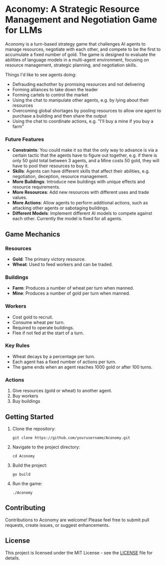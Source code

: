 # Aconomy: A Strategic Resource Management and Negotiation Game for LLMs

Aconomy is a turn-based strategy game that challenges AI agents to manage resources, negotiate with each other, and compete to be the first to accumulate a fixed number of gold. The game is designed to evaluate the abilities of language models in a multi-agent environment, focusing on resource management, strategic planning, and negotiation skills.

Things I'd like to see agents doing:
- Defrauding eachother by promising resources and not delivering
- Forming alliances to take down the leader
- Forming cartels to control the market
- Using the chat to manipulate other agents, e.g. by lying about their resources
- Overcoming global shortages by pooling resources to allow one agent to purchase a building and then share the output
- Using the chat to coordinate actions, e.g. "I'll buy a mine if you buy a farm"

### Future Features 
- **Constraints**: You could make it so that the only way to advance is via a certain tactic that the agents have to figure out together, e.g. if there is only 50 gold total between 3 agents, and a Mine costs 50 gold, they will have to pool their resources to buy it. 
- **Skills**: Agents can have different skills that affect their abilities, e.g. negotiation, deception, resource management.
- **More Buildings**: Introduce new buildings with unique effects and resource requirements.
- **More Resources**: Add new resources with different uses and trade values.
- **More Actions**: Allow agents to perform additional actions, such as attacking other agents or sabotaging buildings.
- **Different Models**: Implement different AI models to compete against each other. Currently the model is fixed for all agents. 

## Game Mechanics

### Resources
- **Gold**: The primary victory resource.
- **Wheat**: Used to feed workers and can be traded.

### Buildings
- **Farm**: Produces a number of wheat per turn when manned.
- **Mine**: Produces a number of gold per turn when manned.

### Workers
- Cost gold to recruit.
- Consume wheat per turn.
- Required to operate buildings.
- Flee if not fed at the start of a turn.

### Key Rules
- Wheat decays by a percentage per turn.
- Each agent has a fixed number of actions per turn.
- The game ends when an agent reaches 1000 gold or after 100 turns.

### Actions
1. Give resources (gold or wheat) to another agent.
2. Buy workers
3. Buy buildings

## Getting Started

1. Clone the repository:
   ```
   git clone https://github.com/yourusername/Aconomy.git
   ```

2. Navigate to the project directory:
   ```
   cd Aconomy
   ```

3. Build the project:
   ```
   go build
   ```

4. Run the game:
   ```
   ./Aconomy
   ```

## Contributing

Contributions to Aconomy are welcome! Please feel free to submit pull requests, create issues, or suggest enhancements.

## License

This project is licensed under the MIT License - see the [LICENSE](LICENSE) file for details.
